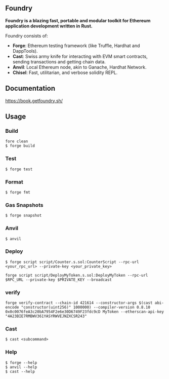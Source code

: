 ## Foundry

**Foundry is a blazing fast, portable and modular toolkit for Ethereum application development written in Rust.**

Foundry consists of:

-   **Forge**: Ethereum testing framework (like Truffle, Hardhat and DappTools).
-   **Cast**: Swiss army knife for interacting with EVM smart contracts, sending transactions and getting chain data.
-   **Anvil**: Local Ethereum node, akin to Ganache, Hardhat Network.
-   **Chisel**: Fast, utilitarian, and verbose solidity REPL.

## Documentation

https://book.getfoundry.sh/

## Usage

### Build

```shell
fore clean
$ forge build
```

### Test

```shell
$ forge test
```

### Format

```shell
$ forge fmt
```

### Gas Snapshots

```shell
$ forge snapshot
```

### Anvil

```shell
$ anvil
```

### Deploy

```shell
$ forge script script/Counter.s.sol:CounterScript --rpc-url <your_rpc_url> --private-key <your_private_key>

forge script script/DeployMyToken.s.sol:DeployMyToken --rpc-url $RPC_URL --private-key $PRIVATE_KEY --broadcast
```

### verify

```shell
forge verify-contract --chain-id 421614 --constructor-args $(cast abi-encode "constructor(uint256)" 1000000) --compiler-version 0.8.10 0x0c0076feA3c20bA7954F2e6e30D6749F23fdc9cD MyToken --etherscan-api-key "4A23BIE7RMBWV361YASYRWVEJNZXCSR243"
```





### Cast

```shell
$ cast <subcommand>
```

### Help

```shell
$ forge --help
$ anvil --help
$ cast --help
```
